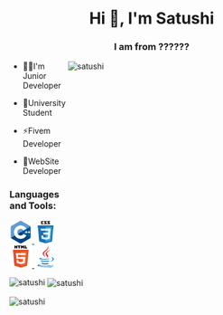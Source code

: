 <h1 align="center">Hi 👋, I'm Satushi</h1>
<h3 align="center">I am from ??????</h3>
<!-- <img align="right" alt="coding" width="400" src="https://tr.pinterest.com/pin/animation--832040099882468699/">  -->

<p align="left"> <img src="https://i.pinimg.com/originals/8b/35/fe/8b35fef55fba1a201c9c7a11d3ec3d64.gif" width="400px" height="300px" alt="satushi" align="right"  /> </p>

- 👨‍💻I'm Junior Developer

- 🔭University Student

- ⚡Fivem Developer

- 📄WebSite Developer

<h3 align="left">Languages and Tools:</h3>
<p align="left"> <a href="https://www.w3schools.com/cpp/" target="_blank" rel="noreferrer"> <img src="https://raw.githubusercontent.com/devicons/devicon/master/icons/cplusplus/cplusplus-original.svg" alt="cplusplus" width="40" height="40"/> </a> <a href="https://www.w3schools.com/css/" target="_blank" rel="noreferrer"> <img src="https://raw.githubusercontent.com/devicons/devicon/master/icons/css3/css3-original-wordmark.svg" alt="css3" width="40" height="40"/> </a> <a href="https://www.w3.org/html/" target="_blank" rel="noreferrer"> <img src="https://raw.githubusercontent.com/devicons/devicon/master/icons/html5/html5-original-wordmark.svg" alt="html5" width="40" height="40"/> </a> <a href="https://www.java.com" target="_blank" rel="noreferrer"> <img src="https://raw.githubusercontent.com/devicons/devicon/master/icons/java/java-original.svg" alt="java" width="40" height="40"/> </a> </p>

<p><img align="left" src="https://github-readme-stats.vercel.app/api/top-langs?username=satushi&show_icons=true&locale=en&layout=compact" alt="satushi" /></p>

<p>&nbsp;<img align="center" src="https://github-readme-stats.vercel.app/api?username=satushi&show_icons=true&locale=en" alt="satushi" /></p>

<p><img align="center" src="https://github-readme-streak-stats.herokuapp.com/?user=satushi&" alt="satushi" /></p>

